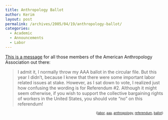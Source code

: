 ```yaml
---
title: Anthropology Ballot
author: Kerim
layout: post
permalink: /archives/2005/04/19/anthropology-ballot/
categories:
  - Academic
  - Announcements
  - Labor
---
```

<a href="http://aaaunite.blogspot.com/2005/04/vote-no-on-referendum-2.html" onclick="_gaq.push(['_trackEvent', 'outbound-article', 'http://aaaunite.blogspot.com/2005/04/vote-no-on-referendum-2.html', 'This is a message']);" >This is a message</a> for all those members of the American Anthropology Association out there:

> I admit it, I normally throw my AAA ballot in the circular file. But this year I didn&#8217;t, because I knew that there were some important labor related issues at stake. However, as I sat down to vote, I realized just how confusing the wording is for Referendum #2. Although it might seem otherwise, if you wish to support the collective bargaining rights of workers in the United States, you should vote &#8220;no&#8221; on this referendum!

<div style="text-align:right;">
  <span style="font-size:x-small;">{<a href="http://technorati.com/tag/labor" onclick="_gaq.push(['_trackEvent', 'outbound-article', 'http://technorati.com/tag/labor', 'labor']);"  rel="tag">labor</a>, <a href="http://technorati.com/tag/aaa" onclick="_gaq.push(['_trackEvent', 'outbound-article', 'http://technorati.com/tag/aaa', 'aaa']);"  rel="tag">aaa</a>, <a href="http://technorati.com/tag/anthropology" onclick="_gaq.push(['_trackEvent', 'outbound-article', 'http://technorati.com/tag/anthropology', 'anthropology']);"  rel="tag">anthropology</a>, <a href="http://technorati.com/tag/referendum" onclick="_gaq.push(['_trackEvent', 'outbound-article', 'http://technorati.com/tag/referendum', 'referendum']);"  rel="tag">referendum</a>, <a href="http://technorati.com/tag/ballot" onclick="_gaq.push(['_trackEvent', 'outbound-article', 'http://technorati.com/tag/ballot', 'ballot']);"  rel="tag">ballot</a>}</span>


